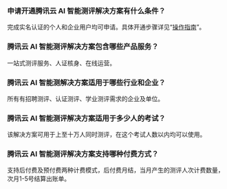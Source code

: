 ### 申请开通腾讯云 AI 智能测评解决方案有什么条件？
完成实名认证的个人和企业用户均可申请。具体开通步骤详见“[操作指南](https://cloud.tencent.com/document/product/1497/60472)”。

### 腾讯云 AI 智能测评解决方案包含哪些产品服务？
一站式测评服务、人证核身、在线运营。

### 腾讯云 AI 智能测解决方案适用于哪些行业和企业？
所有有招聘测评、认证测评、学业测评需求的企业及单位。

### 腾讯云 AI 智能测评解决方案适用于多少人的考试？
该解决方案可用于上至十万人同时测评，在这个考试人数以内均可以使用。

### 腾讯云 AI 智能测评解决方案支持哪种付费方式？
支持后付费及预付费两种计费模式，后付费月结，当月产生的测评人次计费数量，次月1-5号结算出账单。
